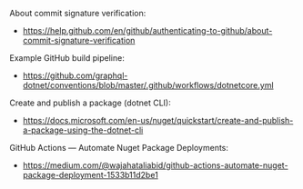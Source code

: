 About commit signature verification:
 - https://help.github.com/en/github/authenticating-to-github/about-commit-signature-verification
 
Example GitHub build pipeline:
 - https://github.com/graphql-dotnet/conventions/blob/master/.github/workflows/dotnetcore.yml
 
Create and publish a package (dotnet CLI):
 - https://docs.microsoft.com/en-us/nuget/quickstart/create-and-publish-a-package-using-the-dotnet-cli
 
GitHub Actions — Automate Nuget Package Deployments:
 - https://medium.com/@wajahataliabid/github-actions-automate-nuget-package-deployment-1533b11d2be1